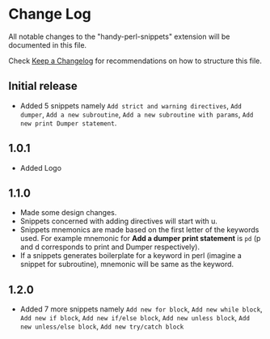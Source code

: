 # Change Log

All notable changes to the "handy-perl-snippets" extension will be documented in this file.

Check [Keep a Changelog](http://keepachangelog.com/) for recommendations on how to structure this file.

## Initial release

- Added 5 snippets namely `Add strict and warning directives`, `Add dumper`, `Add a new subroutine`, `Add a new subroutine with params`, `Add new print Dumper statement`.

## 1.0.1

- Added Logo

## 1.1.0

- Made some design changes.
- Snippets concerned with adding directives will start with u.
- Snippets mnemonics are made based on the first letter of the keywords used. For example mnemonic for **Add a dumper print statement** is `pd` (p and d corresponds to print and Dumper respectively).
- If a snippets generates boilerplate for a keyword in perl (imagine a snippet for subroutine), mnemonic will be same as the keyword.

## 1.2.0

- Added 7 more snippets namely `Add new for block`, `Add new while block`, `Add new if block`, `Add new if/else block`, `Add new unless block`, `Add new unless/else block`, `Add new try/catch block`
